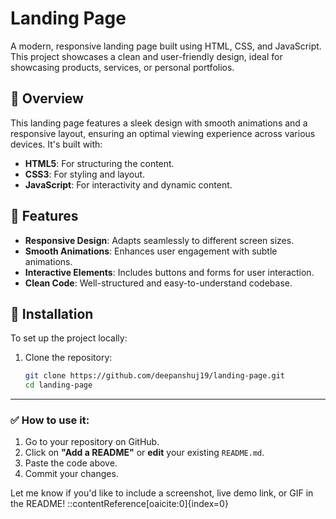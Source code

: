 # Landing Page

A modern, responsive landing page built using HTML, CSS, and JavaScript. This project showcases a clean and user-friendly design, ideal for showcasing products, services, or personal portfolios.

## 📌 Overview

This landing page features a sleek design with smooth animations and a responsive layout, ensuring an optimal viewing experience across various devices. It's built with:

- **HTML5**: For structuring the content.
- **CSS3**: For styling and layout.
- **JavaScript**: For interactivity and dynamic content.

## 🚀 Features

- **Responsive Design**: Adapts seamlessly to different screen sizes.
- **Smooth Animations**: Enhances user engagement with subtle animations.
- **Interactive Elements**: Includes buttons and forms for user interaction.
- **Clean Code**: Well-structured and easy-to-understand codebase.

## 📂 Installation

To set up the project locally:

1. Clone the repository:
   ```bash
   git clone https://github.com/deepanshuj19/landing-page.git
   cd landing-page

---

### ✅ How to use it:

1. Go to your repository on GitHub.
2. Click on **"Add a README"** or **edit** your existing `README.md`.
3. Paste the code above.
4. Commit your changes.

Let me know if you'd like to include a screenshot, live demo link, or GIF in the README!
::contentReference[oaicite:0]{index=0}
 
